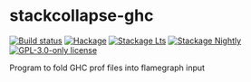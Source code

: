# stackcollapse-ghc

[![Build status](https://img.shields.io/travis/marcin-rzeznicki/stackcollapse-ghc.svg?logo=travis)](https://travis-ci.org/marcin-rzeznicki/stackcollapse-ghc)
[![Hackage](https://img.shields.io/hackage/v/stackcollapse-ghc.svg?logo=haskell)](https://hackage.haskell.org/package/stackcollapse-ghc)
[![Stackage Lts](http://stackage.org/package/stackcollapse-ghc/badge/lts)](http://stackage.org/lts/package/stackcollapse-ghc)
[![Stackage Nightly](http://stackage.org/package/stackcollapse-ghc/badge/nightly)](http://stackage.org/nightly/package/stackcollapse-ghc)
[![GPL-3.0-only license](https://img.shields.io/badge/license-GPL--3.0--only-blue.svg)](LICENSE)

Program to fold GHC prof files into flamegraph input
